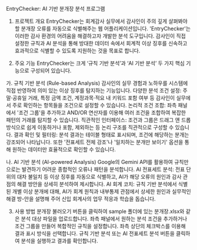 EntryChecker: AI 기반 분개장 분석 프로그램
1. 프로젝트 개요
EntryChecker는 회계감사 실무에서 감사인이 주의 깊게 살펴봐야 할 분개장 오류를 자동으로 식별해주는 웹 어플리케이션입니다.
'EntryChecker'는 이러한 감사 환경의 어려움을 해결하고자 개발한 분석 도구입니다. 감사인이 직접 설정한 규칙과 AI 분석을 통해 방대한 데이터 속에서
회계적 이상 징후를 신속하고 효과적으로 식별할 수 있도록 지원하는 것을 목표로 합니다.

2. 주요 기능
EntryChecker는 크게 ‘규칙 기반 분석’과 ‘AI 기반 분석’ 두 가지 핵심 기능으로 구성되어 있습니다.

  가. 규칙 기반 분석 (Rule-based Analysis)
  감사인의 실무 경험과 노하우를 시스템에 직접 반영하여 의미 있는 이상 징후를 탐지하는 기능입니다.
  다양한 분석 조건 설정: 주말·공휴일 거래, 특정 금액 조건, 계정과목·적요 내 키워드 포함 여부 등 감사인이 실무에서 주로 확인하는 항목들을 조건으로 설정할 수 있습니다.
  논리적 조건 조합: 좌측 패널에서 '조건 그룹'을 추가하고 AND/OR 연산자를 이용해 여러 조건을 조합하여 복잡한 패턴의 거래를 탐지할 수 있습니다.
  직관적인 인터페이스: 조건과 그룹은 드래그 앤 드롭 방식으로 쉽게 이동하거나 포함, 제외하는 등 논리 구조를 직관적으로 구성할 수 있습니다.
  결과 확인 및 필터링: 분석 결과는 테이블 형태로 표시되며, 조건에 해당하는 분개는 강조되어 나타납니다. 또한 '전표세트 전체 강조'나 '일치하는 분개만 보이기' 옵션을 통해 원하는 데이터만 효율적으로 확인할 수 있습니다.

  나. AI 기반 분석 (AI-powered Analysis)
  Google의 Gemini API를 활용하여 규칙만으로는 발견하기 어려운 종합적인 오류나 패턴을 분석합니다.
  AI 전표세트 분석: 전표 단위의 대차 불일치 등 이상 징후를 자동으로 식별하고, AI가 해당 오류의 원인과 감사 관점의 해결 방안을 상세히 분석하여 제시합니다.
  AI 회계 코치: 규칙 기반 분석에서 식별된 개별 이상 분개에 대해, AI가 회계 원칙과 내부통제 관점에서 상세한 원인과 실무적인 해결 방-안을 설명해 주어 신입 회계사의 업무 적응과 학습을 돕습니다.


3. 사용 방법
분개장 불러오기 버튼을 클릭하여 sample 폴더에 있는 분개장.xlsx와 같은 분석 대상 파일을 업로드합니다.
좌측 패널에서 원하는 분석 조건을 추가하거나 조건 그룹을 만들어 복합적인 규칙을 설정합니다.
좌측 상단의 체크박스를 이용해 결과 표시 방식을 선택합니다.
규칙 기반 분석 또는 AI 전표세트 분석 버튼을 클릭하여 분석을 실행하고 결과를 확인합니다.
